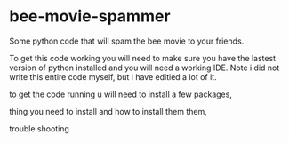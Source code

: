 # bee-movie-spammer
Some python  code that will spam the bee movie to your friends. 

To get this code working you will need to make sure you have the lastest version of python installed and you will need a working IDE.
Note i did not write this entire code myself, but i have editied a lot of it. 

to get the code running u will need to install a few packages,
  
  
  thing you need to install and how to install them them,
     
     
    
    
trouble shooting
